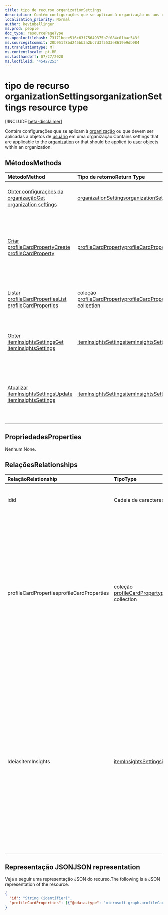 ```yaml
---
title: tipo de recurso organizationSettings
description: Contém configurações que se aplicam à organização ou aos objetos de usuário dentro dela.
localization_priority: Normal
author: kevinbellinger
ms.prod: people
doc_type: resourcePageType
ms.openlocfilehash: 73171beee516c63f75649375b7f084c01bac543f
ms.sourcegitcommit: 20b951f8bd245bb3a2bc7d3f5533e8619e9db084
ms.translationtype: MT
ms.contentlocale: pt-BR
ms.lasthandoff: 07/27/2020
ms.locfileid: "45427253"
---
```

# <a name="organizationsettings-resource-type"></a><span data-ttu-id="0fb3a-103">tipo de recurso organizationSettings</span><span class="sxs-lookup"><span data-stu-id="0fb3a-103">organizationSettings resource type</span></span>

[!INCLUDE [beta-disclaimer](../../includes/beta-disclaimer.md)]

<span data-ttu-id="0fb3a-104">Contém configurações que se aplicam à [organização](organization.md) ou que devem ser aplicadas a objetos de [usuário](user.md) em uma organização.</span><span class="sxs-lookup"><span data-stu-id="0fb3a-104">Contains settings that are applicable to the [organization](organization.md) or that should be applied to [user](user.md) objects within an organization.</span></span>

## <a name="methods"></a><span data-ttu-id="0fb3a-105">Métodos</span><span class="sxs-lookup"><span data-stu-id="0fb3a-105">Methods</span></span>

| <span data-ttu-id="0fb3a-106">Método</span><span class="sxs-lookup"><span data-stu-id="0fb3a-106">Method</span></span>       | <span data-ttu-id="0fb3a-107">Tipo de retorno</span><span class="sxs-lookup"><span data-stu-id="0fb3a-107">Return Type</span></span> | <span data-ttu-id="0fb3a-108">Descrição</span><span class="sxs-lookup"><span data-stu-id="0fb3a-108">Description</span></span> |
|:-------------|:------------|:------------|
| [<span data-ttu-id="0fb3a-109">Obter configurações da organização</span><span class="sxs-lookup"><span data-stu-id="0fb3a-109">Get organization settings</span></span>](../api/organizationsettings-get.md) | [<span data-ttu-id="0fb3a-110">organizationSettings</span><span class="sxs-lookup"><span data-stu-id="0fb3a-110">organizationSettings</span></span>](organizationsettings.md) | <span data-ttu-id="0fb3a-111">Leia o objeto de configurações da organização.</span><span class="sxs-lookup"><span data-stu-id="0fb3a-111">Read the organization settings object.</span></span> |
| [<span data-ttu-id="0fb3a-112">Criar profileCardProperty</span><span class="sxs-lookup"><span data-stu-id="0fb3a-112">Create profileCardProperty</span></span>](../api/organizationsettings-post-profilecardproperties.md) | [<span data-ttu-id="0fb3a-113">profileCardProperty</span><span class="sxs-lookup"><span data-stu-id="0fb3a-113">profileCardProperty</span></span>](profilecardproperty.md) | <span data-ttu-id="0fb3a-114">Crie um novo **profileCardProperty** postando na coleção de objetos **profileCardProperty** .</span><span class="sxs-lookup"><span data-stu-id="0fb3a-114">Create a new **profileCardProperty** by posting to the **profileCardProperty** object collection.</span></span> |
| [<span data-ttu-id="0fb3a-115">Listar profileCardProperties</span><span class="sxs-lookup"><span data-stu-id="0fb3a-115">List profileCardProperties</span></span>](../api/organizationsettings-list-profilecardproperties.md) | <span data-ttu-id="0fb3a-116">coleção [profileCardProperty](profilecardproperty.md)</span><span class="sxs-lookup"><span data-stu-id="0fb3a-116">[profileCardProperty](profilecardproperty.md) collection</span></span> | <span data-ttu-id="0fb3a-117">Obtenha uma coleção de objetos **profileCardProperty** .</span><span class="sxs-lookup"><span data-stu-id="0fb3a-117">Get a **profileCardProperty** object collection.</span></span> |
| [<span data-ttu-id="0fb3a-118">Obter itemInsightsSettings</span><span class="sxs-lookup"><span data-stu-id="0fb3a-118">Get itemInsightsSettings</span></span>](../api/iteminsightssettings-get.md) | [<span data-ttu-id="0fb3a-119">itemInsightsSettings</span><span class="sxs-lookup"><span data-stu-id="0fb3a-119">itemInsightsSettings</span></span>](iteminsightssettings.md) | <span data-ttu-id="0fb3a-120">Obter as propriedades de um objeto **itemInsightsSettings** .</span><span class="sxs-lookup"><span data-stu-id="0fb3a-120">Get the properties of an **itemInsightsSettings** object.</span></span> |
| [<span data-ttu-id="0fb3a-121">Atualizar itemInsightsSettings</span><span class="sxs-lookup"><span data-stu-id="0fb3a-121">Update itemInsightsSettings</span></span>](../api/iteminsightssettings-update.md) | [<span data-ttu-id="0fb3a-122">itemInsightsSettings</span><span class="sxs-lookup"><span data-stu-id="0fb3a-122">itemInsightsSettings</span></span>](iteminsightssettings.md) | <span data-ttu-id="0fb3a-123">Atualiza as propriedades do recurso **itemInsightsSettings** especificado.</span><span class="sxs-lookup"><span data-stu-id="0fb3a-123">Update the properties of the specified **itemInsightsSettings** resource.</span></span> |

## <a name="properties"></a><span data-ttu-id="0fb3a-124">Propriedades</span><span class="sxs-lookup"><span data-stu-id="0fb3a-124">Properties</span></span>

<span data-ttu-id="0fb3a-125">Nenhum.</span><span class="sxs-lookup"><span data-stu-id="0fb3a-125">None.</span></span>

## <a name="relationships"></a><span data-ttu-id="0fb3a-126">Relações</span><span class="sxs-lookup"><span data-stu-id="0fb3a-126">Relationships</span></span>

| <span data-ttu-id="0fb3a-127">Relação</span><span class="sxs-lookup"><span data-stu-id="0fb3a-127">Relationship</span></span> | <span data-ttu-id="0fb3a-128">Tipo</span><span class="sxs-lookup"><span data-stu-id="0fb3a-128">Type</span></span>        | <span data-ttu-id="0fb3a-129">Descrição</span><span class="sxs-lookup"><span data-stu-id="0fb3a-129">Description</span></span> |
|:-------------|:------------|:------------|
|<span data-ttu-id="0fb3a-130">id</span><span class="sxs-lookup"><span data-stu-id="0fb3a-130">id</span></span> |<span data-ttu-id="0fb3a-131">Cadeia de caracteres</span><span class="sxs-lookup"><span data-stu-id="0fb3a-131">String</span></span>| <span data-ttu-id="0fb3a-132">ID do objeto de configurações da organização.</span><span class="sxs-lookup"><span data-stu-id="0fb3a-132">Id of the settings object for the organization.</span></span> |
|<span data-ttu-id="0fb3a-133">profileCardProperties</span><span class="sxs-lookup"><span data-stu-id="0fb3a-133">profileCardProperties</span></span>|<span data-ttu-id="0fb3a-134">coleção [profileCardProperty](profilecardproperty.md)</span><span class="sxs-lookup"><span data-stu-id="0fb3a-134">[profileCardProperty](profilecardproperty.md) collection</span></span>| <span data-ttu-id="0fb3a-135">Contém uma coleção de propriedades que um administrador definiu como visível no cartão de perfil do Microsoft 365.</span><span class="sxs-lookup"><span data-stu-id="0fb3a-135">Contains a collection of the properties an administrator has defined as visible on the Microsoft 365 profile card.</span></span> <span data-ttu-id="0fb3a-136">[Obter configurações da organização](../api/organizationsettings-get.md) retorna as propriedades configuradas para cartões de perfil para a organização.</span><span class="sxs-lookup"><span data-stu-id="0fb3a-136">[Get organization settings](../api/organizationsettings-get.md) returns the properties configured for profile cards for the organization.</span></span>|
|<span data-ttu-id="0fb3a-137">Ideias</span><span class="sxs-lookup"><span data-stu-id="0fb3a-137">itemInsights</span></span>|[<span data-ttu-id="0fb3a-138">itemInsightsSettings</span><span class="sxs-lookup"><span data-stu-id="0fb3a-138">itemInsightsSettings</span></span>](iteminsightssettings.md)| <span data-ttu-id="0fb3a-139">Contém as propriedades que são configuradas por um administrador para a visibilidade das ideias derivadas do Microsoft Graph, entre um usuário e outros itens no Microsoft 365, como documentos ou sites.</span><span class="sxs-lookup"><span data-stu-id="0fb3a-139">Contains the properties that are configured by an administrator for the visibility of Microsoft Graph-derived insights, between a user and other items in Microsoft 365, such as documents or sites.</span></span> <span data-ttu-id="0fb3a-140">[Obtenha itemInsightsSettings](../api/iteminsightssettings-get.md) por meio dessa propriedade de navegação.</span><span class="sxs-lookup"><span data-stu-id="0fb3a-140">[Get itemInsightsSettings](../api/iteminsightssettings-get.md) through this navigation property.</span></span>|

## <a name="json-representation"></a><span data-ttu-id="0fb3a-141">Representação JSON</span><span class="sxs-lookup"><span data-stu-id="0fb3a-141">JSON representation</span></span>

<span data-ttu-id="0fb3a-142">Veja a seguir uma representação JSON do recurso.</span><span class="sxs-lookup"><span data-stu-id="0fb3a-142">The following is a JSON representation of the resource.</span></span>

<!-- {
  "blockType": "resource",
  "optionalProperties": [

  ],
  "@odata.type": "microsoft.graph.organizationSettings",
  "baseType": "",
  "keyProperty": "id"
}-->

```json
{
  "id": "String (identifier)",
  "profileCardProperties": [{"@odata.type": "microsoft.graph.profileCardProperty"}]
}
```

<!-- uuid: 16cd6b66-4b1a-43a1-adaf-3a886856ed98
2019-02-04 14:57:30 UTC -->
<!-- {
  "type": "#page.annotation",
  "description": "organizationSettings resource",
  "keywords": "",
  "section": "documentation",
  "tocPath": ""
}-->
